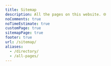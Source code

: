 ```yaml
---
title: Sitemap
description: All the pages on this website. 🌐️
noComments: true
noTimeEstimate: true
customPage: true
sitemapPage: true
footer: true
url: /sitemap/
aliases:
  - /directory/
  - /all-pages/
---
```

